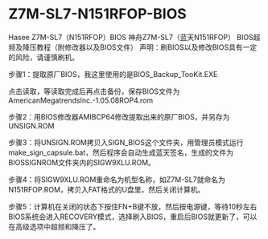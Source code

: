 # Z7M-SL7-N151RFOP-BIOS
Hasee Z7M-SL7（N151RFOP）BIOS
神舟Z7M-SL7（蓝天N151RFOP） BIOS超频及降压教程（附修改器以及BIOS文件）
声明：刷BIOS以及修改BIOS具有一定的风险，请谨慎刷机。

步骤1：提取原厂BIOS，我这里使用的是BIOS_Backup_TooKit.EXE
 
点击读取，等读取完成后再点击备份，保存BIOS文件为AmericanMegatrendsInc.-1.05.08ROP4.rom

步骤2：用BIOS修改器AMIBCP64修改提取出来的原厂BIOS，并另存为UNSIGN.ROM
 

步骤3：将UNSIGN.ROM拷贝入SIGN_BIOS这个文件夹，用管理员模式运行make_sign_capsule.bat，然后程序会自动生成蓝天签名，生成的文件为BIOSSIGNROM文件夹内的SIGW9XLU.ROM。
 
步骤4：将SIGW9XLU.ROM重命名为机型名称，如Z7M-SL7就命名为N151RFOP.ROM，拷贝入FAT格式的U盘里，然后关闭计算机。

步骤5：计算机在关闭的状态下按住FN+B键不放，然后按电源键，等待10秒左右BIOS系统会进入RECOVERY模式，选择刷入BIOS，重启后BIOS就更新了，可以在高级选项中超频和降压了。
